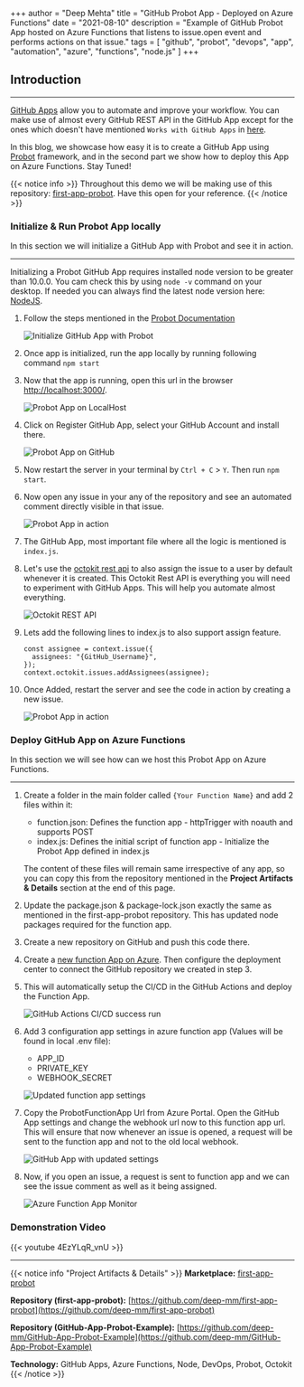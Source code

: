 +++
author = "Deep Mehta"
title = "GitHub Probot App - Deployed on Azure Functions"
date = "2021-08-10"
description = "Example of GitHub Probot App hosted on Azure Functions that listens to issue.open event and performs actions on that issue."
tags = [
    "github",
    "probot",
    "devops",
    "app",
    "automation",
    "azure",
    "functions",
    "node.js"
]
+++

## Introduction

---

[GitHub Apps](https://docs.github.com/en/developers/apps) allow you to automate and improve your workflow. You can make use of almost every GitHub REST API in the GitHub App except for the ones which doesn't have mentioned `Works with GitHub Apps` in [here](https://docs.github.com/en/rest/reference/).

In this blog, we showcase how easy it is to create a GitHub App using [Probot](https://probot.github.io/docs/README/) framework, and in the second part we show how to deploy this App on Azure Functions. Stay Tuned!

{{< notice info >}}
Throughout this demo we will be making use of this repository: [first-app-probot](https://github.com/deep-mm/first-app-probot). Have this open for your reference.
{{< /notice >}}

### Initialize & Run Probot App locally

In this section we will initialize a GitHub App with Probot and see it in action.

---

Initializing a Probot GitHub App requires installed node version to be greater than 10.0.0. You cam check this by using `node -v` command on your desktop. If needed you can always find the latest node version here: [NodeJS](https://nodejs.org/).

1. Follow the steps mentioned in the [Probot Documentation](https://probot.github.io/docs/development/#generating-a-new-app)

   ![Initialize GitHub App with Probot](/images/projects/probot_initialize.png)

2. Once app is initialized, run the app locally by running following command `npm start`
3. Now that the app is running, open this url in the browser [http://localhost:3000/](http://localhost:3000/).

   ![Probot App on LocalHost](/images/projects/probot_app_localhost.png)

4. Click on Register GitHub App, select your GitHub Account and install there.

    ![Probot App on GitHub](/images/projects/probot_app_github.png)

5. Now restart the server in your terminal by `Ctrl + C` > `Y`. Then run `npm start`.
6. Now open any issue in your any of the repository and see an automated comment directly visible in that issue.

    ![Probot App in action](/images/projects/probot_app_local_inaction.png)

7. The GitHub App, most important file where all the logic is mentioned is `index.js`.
8. Let's use the [octokit rest api](https://octokit.github.io/rest.js/v18) to also assign the issue to a user by default whenever it is created. This Octokit Rest API is everything you will need to experiment with GitHub Apps. This will help you automate almost everything.

    ![Octokit REST API](/images/projects/probot_octokit_rest.png)

9. Lets add the following lines to index.js to also support assign feature.

    ```node
    const assignee = context.issue({
      assignees: "{GitHub_Username}",
    });
    context.octokit.issues.addAssignees(assignee);
    ```

10. Once Added, restart the server and see the code in action by creating a new issue.

    ![Probot App in action](/images/projects/probot_app_local_inaction_1.png)

### Deploy GitHub App on Azure Functions

In this section we will see how can we host this Probot App on Azure Functions.

---

1. Create a folder in the main folder called `{Your Function Name}` and add 2 files within it:
   - function.json: Defines the function app - httpTrigger with noauth and supports POST
   - index.js: Defines the initial script of function app - Initialize the Probot App defined in index.js

    The content of these files will remain same irrespective of any app, so you can copy this from the repository mentioned in the **Project Artifacts & Details** section at the end of this page.

2. Update the package.json & package-lock.json exactly the same as mentioned in the first-app-probot repository. This has updated node packages required for the function app.

3. Create a new repository on GitHub and push this code there.

4. Create a [new function App on Azure](https://docs.microsoft.com/en-us/azure/azure-functions/functions-create-function-app-portal). Then configure the deployment center to connect the GitHub repository we created in step 3.

5. This will automatically setup the CI/CD in the GitHub Actions and deploy the Function App.

    ![GitHub Actions CI/CD success run](/images/projects/probot_github_cicd.png)

6. Add 3 configuration app settings in azure function app (Values will be found in local .env file):

   - APP_ID
   - PRIVATE_KEY
   - WEBHOOK_SECRET

    ![Updated function app settings](/images/projects/probot_function_appsettings.png)

7. Copy the ProbotFunctionApp Url from Azure Portal. Open the GitHub App settings and change the webhook url now to this function app url. This will ensure that now whenever an issue is opened, a request will be sent to the function app and not to the old local webhook.

    ![GitHub App with updated settings](/images/projects/probot_app_github_update.png)

8. Now, if you open an issue, a request is sent to function app and we can see the issue comment as well as it being assigned.

    ![Azure Function App Monitor](/images/projects/probot_function_monitor.png)

### Demonstration Video

{{< youtube 4EzYLqR_vnU >}}

---

{{< notice info "Project Artifacts & Details" >}}
**Marketplace:** [first-app-probot](https://github.com/apps/first-app-probot)

**Repository (first-app-probot):** [https://github.com/deep-mm/first-app-probot](https://github.com/deep-mm/first-app-probot)

**Repository (GitHub-App-Probot-Example):** [https://github.com/deep-mm/GitHub-App-Probot-Example](https://github.com/deep-mm/GitHub-App-Probot-Example)

**Technology:** GitHub Apps, Azure Functions, Node, DevOps, Probot, Octokit
{{< /notice >}}
